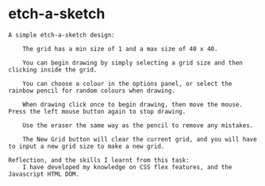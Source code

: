 # etch-a-sketch
 
	A simple etch-a-sketch design: 

		The grid has a min size of 1 and a max size of 40 x 40.

		You can begin drawing by simply selecting a grid size and then clicking inside the grid.
		
		You can choose a colour in the options panel, or select the rainbow pencil for random colours when drawing. 

		When drawing click once to begin drawing, then move the mouse. Press the left mouse button again to stop drawing. 

		Use the eraser the same way as the pencil to remove any mistakes.

		The New Grid button will clear the current grid, and you will have to input a new grid size to make a new grid.

	Reflection, and the skills I learnt from this task:
		I have developed my knowledge on CSS flex features, and the Javascript HTML DOM. 	
